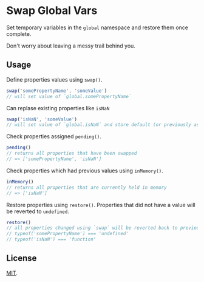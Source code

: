 # Swap Global Vars

Set temporary variables in the `global` namespace and restore them once complete.

Don't worry about leaving a messy trail behind you.

## Usage

Define properties values using `swap()`.

```js
swap('somePropertyName', 'someValue')
// will set value of `global.somePropertyName`
```
Can replase existing properties like `isNaN`

```js
swap('isNaN', 'someValue')
// will set value of `global.isNaN` and store default (or previously assigned) value in memory.
```

Check properties assigned `pending()`.

```js
pending()
// returns all properties that have been swapped
// => ['somePropertyName', 'isNaN']
```

Check properties which had previous values using `inMemory()`.

```js
inMemory()
// returns all properties that are currently held in memory
// => ['isNaN']
```

Restore properties using `restore()`. Properties that did not have a value will be reverted to `undefined`.

```js
restore()
// all properties changed using `swap` will be reverted back to previous values.
// typeof('somePropertyName') === 'undefined'
// typeof('isNaN') === 'function'
```

## License

[MIT](LICENSE).
